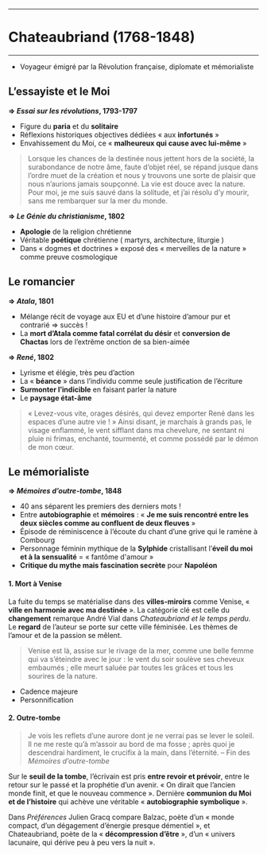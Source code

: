 ***
# Chateaubriand (1768-1848)
***
- Voyageur émigré par la Révolution française, diplomate et mémorialiste 
## L’essayiste et le Moi 

**⇒ *Essai sur les révolutions*, 1793-1797**
- Figure du **paria** et du **solitaire** 
- Réflexions historiques objectives dédiées « aux **infortunés** »
- Envahissement du Moi, ce « **malheureux qui cause avec lui-même** »

> Lorsque les chances de la destinée nous jettent hors de la société, la surabondance de notre âme, faute d’objet réel, se répand jusque dans l’ordre muet de la création et nous y trouvons une sorte de plaisir que nous n’aurions jamais soupçonné. La vie est douce avec la nature. Pour moi, je me suis sauvé dans la solitude, et j’ai résolu d’y mourir, sans me rembarquer sur la mer du monde. 

**⇒ *Le Génie du christianisme*, 1802** 
- **Apologie** de la religion chrétienne 
- Véritable **poétique** chrétienne ( martyrs, architecture, liturgie )
- Dans « dogmes et doctrines » exposé des « merveilles de la nature » comme preuve cosmologique 

## Le romancier 

**⇒ *Atala*, 1801**
- Mélange récit de voyage aux EU et d’une histoire d’amour pur et contrarié ⇒ succès ! 
- La **mort d’Atala comme fatal corrélat du désir** et **conversion de Chactas** lors de l’extrême onction de sa bien-aimée 

**⇒ *René*, 1802**
- Lyrisme et élégie, très peu d’action 
- La « **béance** » dans l’individu comme seule justification de l’écriture 
- **Surmonter l’indicible** en faisant parler la nature 
- Le **paysage état-âme** 

> « Levez-vous vite, orages désirés, qui devez emporter René dans les espaces d’une autre vie ! » Ainsi disant, je marchais à grands pas, le visage enflammé, le vent sifflant dans ma chevelure, ne sentant ni pluie ni frimas, enchanté, tourmenté, et comme possédé par le démon de mon cœur.

## Le mémorialiste 

**⇒ *Mémoires d’outre-tombe*, 1848**
- 40 ans séparent les premiers des derniers mots ! 
- Entre **autobiographie** et **mémoires** : « **Je me suis rencontré entre les deux siècles comme au confluent de deux fleuves** »
- Épisode de réminiscence à l’écoute du chant d’une grive qui le ramène à Combourg 
- Personnage féminin mythique de la **Sylphide** cristallisant l’**éveil du moi et à la sensualité** = « fantôme d'amour »
- **Critique du mythe mais fascination secrète** pour **Napoléon** 

#### 1. Mort à Venise 

La fuite du temps se matérialise dans des **villes-miroirs** comme Venise, « **ville en harmonie avec ma destinée** ». La catégorie clé est celle du **changement** remarque André Vial dans *Chateaubriand et le temps perdu*. Le **regard** de l’auteur se porte sur cette ville féminisée. Les thèmes de l’amour et de la passion se mêlent. 

> Venise est là, assise sur le rivage de la mer, comme une belle femme qui va s’éteindre avec le jour : le vent du soir soulève ses cheveux embaumés ; elle meurt saluée par toutes les grâces et tous les sourires de la nature. 

- Cadence majeure 
- Personnification 

#### 2. Outre-tombe 

> Je vois les reflets d’une aurore dont je ne verrai pas se lever le soleil. Il ne me reste qu’à m’assoir au bord de ma fosse ; après quoi je descendrai hardiment, le crucifix à la main, dans l’éternité. – Fin des *Mémoires d’outre-tombe* 

Sur le **seuil de la tombe**, l’écrivain est pris **entre revoir et prévoir**, entre le retour sur le passé et la prophétie d’un avenir. « On dirait que l’ancien monde finit, et que le  nouveau commence ». Dernière **communion du Moi et de l’histoire** qui achève une véritable « **autobiographie symbolique** ». 

Dans *Préférences* Julien Gracq compare Balzac, poète d’un « monde compact, d’un dégagement d’énergie presque démentiel », et Chateaubriand, poète de la « **décompression d’être** », d’un « univers lacunaire, qui dérive peu à peu vers la nuit ». 








